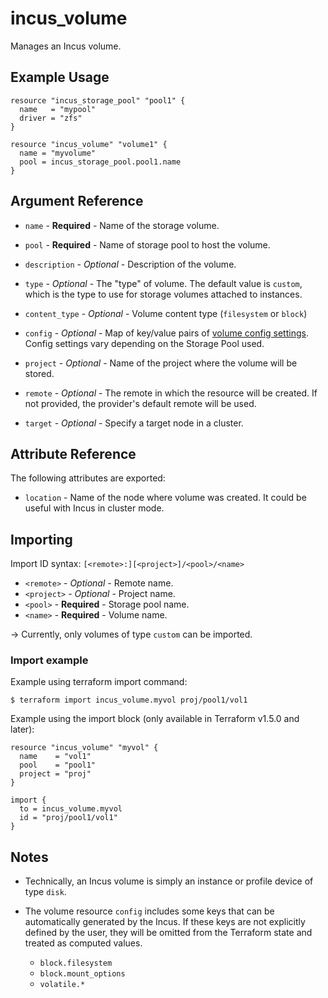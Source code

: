 # incus_volume

Manages an Incus volume.

## Example Usage

```hcl
resource "incus_storage_pool" "pool1" {
  name   = "mypool"
  driver = "zfs"
}

resource "incus_volume" "volume1" {
  name = "myvolume"
  pool = incus_storage_pool.pool1.name
}
```

## Argument Reference

* `name` - **Required** - Name of the storage volume.

* `pool` - **Required** - Name of storage pool to host the volume.

* `description` - *Optional* - Description of the volume.

* `type` - *Optional* - The "type" of volume. The default value is `custom`,
	which is the type to use for storage volumes attached to instances.

* `content_type` - *Optional* - Volume content type (`filesystem` or `block`)

* `config` - *Optional* - Map of key/value pairs of
	[volume config settings](https://linuxcontainers.org/incus/docs/main/reference/storage_drivers/).
	Config settings vary depending on the Storage Pool used.

* `project` - *Optional* - Name of the project where the volume will be stored.

* `remote` - *Optional* - The remote in which the resource will be created. If
	not provided, the provider's default remote will be used.

* `target` - *Optional* - Specify a target node in a cluster.


## Attribute Reference

The following attributes are exported:

* `location` - Name of the node where volume was created. It could be useful with Incus in cluster mode.

## Importing

Import ID syntax: `[<remote>:][<project>]/<pool>/<name>`

* `<remote>` - *Optional* - Remote name.
* `<project>` - *Optional* - Project name.
* `<pool>` - **Required** - Storage pool name.
* `<name>` - **Required** - Volume name.

-> Currently, only volumes of type `custom` can be imported.

### Import example

Example using terraform import command:

```shell
$ terraform import incus_volume.myvol proj/pool1/vol1
```

Example using the import block (only available in Terraform v1.5.0 and later):

```hcl
resource "incus_volume" "myvol" {
  name    = "vol1"
  pool    = "pool1"
  project = "proj"
}

import {
  to = incus_volume.myvol
  id = "proj/pool1/vol1"
}
```


## Notes

* Technically, an Incus volume is simply an instance or profile device of
  type `disk`.

* The volume resource `config` includes some keys that can be automatically generated by the Incus.
  If these keys are not explicitly defined by the user, they will be omitted from the Terraform
  state and treated as computed values.
    - `block.filesystem`
    - `block.mount_options`
    - `volatile.*`
